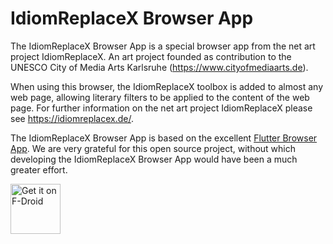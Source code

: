 # IdiomReplaceX Browser App

The IdiomReplaceX Browser App is a special browser app from the net art project IdiomReplaceX.
An art project founded as contribution to the UNESCO City of Media Arts Karlsruhe
(https://www.cityofmediaarts.de).

When using this browser, the IdiomReplaceX toolbox is added to almost any web page,
allowing literary filters to be applied to the content of the web page.
For further information on the net art project IdiomReplaceX please see https://idiomreplacex.de/.

The IdiomReplaceX Browser App is based on the excellent 
[Flutter Browser App](https://github.com/pichillilorenzo/flutter_browser_app). We are very grateful
for this open source project, without which developing the IdiomReplaceX Browser App would have
been a much greater effort.

[<img src="https://fdroid.gitlab.io/artwork/badge/get-it-on.png"
     alt="Get it on F-Droid"
     height="80">](https://f-droid.org/packages/de.idiomreplacex.browser_app/)
